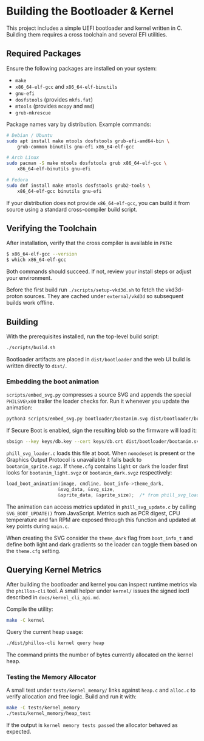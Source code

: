 # Building the Bootloader & Kernel

This project includes a simple UEFI bootloader and kernel written in C. Building them requires a cross toolchain and several EFI utilities.

## Required Packages

Ensure the following packages are installed on your system:

- `make`
- `x86_64-elf-gcc` and `x86_64-elf-binutils`
- `gnu-efi`
- `dosfstools` (provides `mkfs.fat`)
- `mtools` (provides `mcopy` and `mmd`)
- `grub-mkrescue`

Package names vary by distribution. Example commands:

```bash
# Debian / Ubuntu
sudo apt install make mtools dosfstools grub-efi-amd64-bin \
    grub-common binutils gnu-efi x86_64-elf-gcc

# Arch Linux
sudo pacman -S make mtools dosfstools grub x86_64-elf-gcc \
    x86_64-elf-binutils gnu-efi

# Fedora
sudo dnf install make mtools dosfstools grub2-tools \
    x86_64-elf-gcc binutils gnu-efi
```

If your distribution does not provide `x86_64-elf-gcc`, you can build it from source using a standard cross-compiler build script.

## Verifying the Toolchain

After installation, verify that the cross compiler is available in `PATH`:

```bash
$ x86_64-elf-gcc --version
$ which x86_64-elf-gcc
```

Both commands should succeed. If not, review your install steps or adjust your environment.

Before the first build run `./scripts/setup-vkd3d.sh` to fetch the vkd3d-proton sources. They are cached under `external/vkd3d` so subsequent builds work offline.

## Building

With the prerequisites installed, run the top-level build script:

```bash
./scripts/build.sh
```

Bootloader artifacts are placed in `dist/bootloader` and the web UI build is written directly to `dist/`.

### Embedding the boot animation

`scripts/embed_svg.py` compresses a source SVG and appends the special
`PHILSVG\x00` trailer the loader checks for.  Run it whenever you update the
animation:

```bash
python3 scripts/embed_svg.py bootloader/bootanim.svg dist/bootloader/bootanim.svgz
```

If Secure Boot is enabled, sign the resulting blob so the firmware will load it:

```bash
sbsign --key keys/db.key --cert keys/db.crt dist/bootloader/bootanim.svgz
```

`phill_svg_loader.c` loads this file at boot. When `nomodeset` is present or the
Graphics Output Protocol is unavailable it falls back to `bootanim_sprite.svgz`.
If `theme.cfg` contains `light` or `dark` the loader first looks for
`bootanim_light.svgz` or `bootanim_dark.svgz` respectively:

```c
load_boot_animation(image, cmdline, boot_info->theme_dark,
                   &svg_data, &svg_size,
                   &sprite_data, &sprite_size);  /* from phill_svg_loader.c */
```

The animation can access metrics updated in `phill_svg_update.c` by calling
`SVG_BOOT_UPDATE()` from JavaScript.  Metrics such as PCR digest, CPU
temperature and fan RPM are exposed through this function and updated at key
points during `main.c`.

When creating the SVG consider the `theme_dark` flag from `boot_info_t` and
define both light and dark gradients so the loader can toggle them based on the
`theme.cfg` setting.

## Querying Kernel Metrics

After building the bootloader and kernel you can inspect runtime metrics via the
`phillos-cli` tool. A small helper under `kernel/` issues the signed ioctl
described in `docs/kernel_cli_api.md`.

Compile the utility:

```bash
make -C kernel
```

Query the current heap usage:

```bash
./dist/phillos-cli kernel query heap
```

The command prints the number of bytes currently allocated on the kernel heap.

### Testing the Memory Allocator

A small test under `tests/kernel_memory/` links against `heap.c` and `alloc.c`
to verify allocation and free logic. Build and run it with:

```bash
make -C tests/kernel_memory
./tests/kernel_memory/heap_test
```

If the output is `kernel memory tests passed` the allocator behaved as expected.
